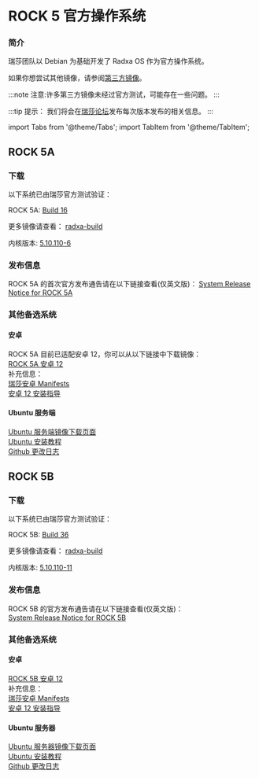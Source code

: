 ﻿---
sidebar_label: '官方操作系统'
sidebar_position: 2
---

# ROCK 5 官方操作系统

### 简介

瑞莎团队以 Debian 为基础开发了 Radxa OS 作为官方操作系统。

如果你想尝试其他镜像，请参阅[第三方镜像](/rock5/alt-os)。

:::note
注意:许多第三方镜像未经过官方测试，可能存在一些问题。
:::

:::tip
提示： 我们将会在[瑞莎论坛](https://forum.radxa.com/)发布每次版本发布的相关信息。
:::

import Tabs from '@theme/Tabs';
import TabItem from '@theme/TabItem';

<Tabs>
<TabItem value="ROCK 5A" label="ROCK 5A" default>

## ROCK 5A

### 下载

以下系统已由瑞莎官方测试验证：

ROCK 5A: [Build 16](https://github.com/radxa-build/rock-5a/releases/download/b16/rock-5a_debian_bullseye_kde_b16.img.xz)

更多镜像请查看： [radxa-build](https://github.com/radxa-build/rock-5a/releases/tag/b16)

内核版本: [5.10.110-6](https://github.com/radxa-pkg/linux-rockchip/releases/tag/5.10.110-6)

### 发布信息

ROCK 5A 的首次官方发布通告请在以下链接查看(仅英文版)：
[System Release Notice for ROCK 5A](https://forum.radxa.com/t/230428-system-release-notice-for-rock-5a/16275)

### 其他备选系统

#### 安卓

ROCK 5A 目前已适配安卓 12，你可以从以下链接中下载镜像：  
[ROCK 5A 安卓 12](https://github.com/radxa/manifests/releases/tag/Android12_rk12)  
补充信息：  
[瑞莎安卓 Manifests](https://github.com/radxa/manifests)  
[安卓 12 安装指导](https://wiki.radxa.com/Rock5/guide/android12)  

#### Ubuntu 服务端

[Ubuntu 服务端镜像下载页面](https://github.com/radxa-build/rock-5a/releases)  
[Ubuntu 安装教程](https://wiki.radxa.com/Rock5/linux/ubuntu)  
[Github 更改日志](https://github.com/radxa/debos-radxa/releases/latest)  


</TabItem>
<TabItem value="ROCK 5B" label="ROCK 5B">

## ROCK 5B

### 下载

以下系统已由瑞莎官方测试验证：

ROCK 5B: [Build 36](https://github.com/radxa-build/rock-5b/releases/download/b36/rock-5b_debian_bullseye_kde_b36.img.xz)

更多镜像请查看： [radxa-build](https://github.com/radxa-build/rock-5b/releases/tag/b36)

内核版本: [5.10.110-11](https://github.com/radxa-pkg/linux-rockchip/releases/tag/5.10.110-11)

### 发布信息

ROCK 5B 的官方发布通告请在以下链接查看(仅英文版)：  
[System Release Notice for ROCK 5B](https://forum.radxa.com/t/230526-system-release-notice-for-rock-5b/16809)

### 其他备选系统

#### 安卓

[ROCK 5B 安卓 12](https://github.com/radxa/manifests/releases/tag/Rock-android12-20230315)  
补充信息：  
[瑞莎安卓 Manifests](https://github.com/radxa/manifests)  
[安卓 12 安装指导](https://wiki.radxa.com/Rock5/guide/android12)  

#### Ubuntu 服务器

[Ubuntu 服务器镜像下载页面](https://github.com/radxa-build/rock-5b/releases)  
[Ubuntu 安装教程](https://wiki.radxa.com/Rock5/linux/ubuntu)  
[Github 更改日志](https://github.com/radxa/debos-radxa/releases/latest)  

</TabItem>
</Tabs>

